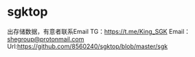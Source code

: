 # sgktop
出存储数据，有意者联系Email
TG：https://t.me/King_SGK
Email：shegroup@protonmail.com
Url:https://github.com/8560240/sgktop/blob/master/sgk
